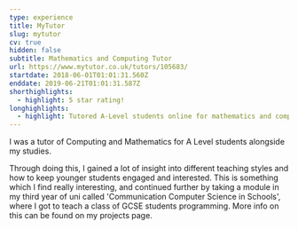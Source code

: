 ```yaml
---
type: experience
title: MyTutor
slug: mytutor
cv: true
hidden: false
subtitle: Mathematics and Computing Tutor
url: https://www.mytutor.co.uk/tutors/105683/
startdate: 2018-06-01T01:01:31.560Z
enddate: 2019-06-21T01:01:31.587Z
shorthighlights:
  - highlight: 5 star rating!
longhighlights:
  - highlight: Tutored A-Level students online for mathematics and computing
---
```


I was a tutor of Computing and Mathematics for A Level students alongside my studies.

Through doing this, I gained a lot of insight into different teaching styles and how to keep younger students engaged and interested. This is something which I find really interesting, and continued further by taking a module in my third year of uni called 'Communication Computer Science in Schools', where I got to teach a class of GCSE students programming. More info on this can be found on my projects page.
